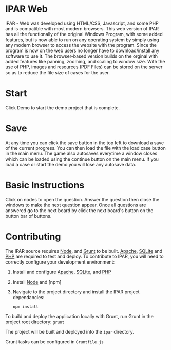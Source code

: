 # IPAR Web
IPAR - Web was developed using HTML/CSS, Javascript, and some PHP and is compatible with most modern browsers. This web version of IPAR has all the functionally of the original Windows Program, with some added features, but is now able to run on any operating system by simply using any modern browser to access the website with the program. Since the program is now on the web users no longer have to download/install any software to use it. The browser-based version builds on the orginal with added features like panning, zooming, and scaling to window size. With the use of PHP, images and resources (PDF Files) can be stored on the server so as to reduce the file size of cases for the user.


# Start
Click Demo to start the demo project that is complete.

# Save
At any time you can click the save button in the top left to download a save of the current progress. You can then load the file with the load case button in the main menu. The game also autosaves everytime a window closes which can be loaded using the continue button on the main menu. If you load a case or start the demo you will lose any autosave data.

# Basic Instructions
Click on nodes to open the question. Answer the question then close the windows to make the next question appear. Once all questions are answered go to the next board by click the next board's button on the button bar of buttons.

# Contributing
The IPAR source requires [Node], and [Grunt] to be built. [Apache], [SQLite] and [PHP] are required to test and deploy. To contribute to IPAR, you will need to correctly configure your development environment:

1. Install and configure [Apache], [SQLite], and [PHP]
2. Install [Node] and [npm]
3. Navigate to the project directory and install the IPAR project dependancies:
	
	`npm install`

To build and deploy the application locally with Grunt, run Grunt in the project root directory: `grunt`

The project will be built and deployed into the `ipar` directory.

Grunt tasks can be configured in `Gruntfile.js`

[Node]: https://nodejs.org/en/
[Grunt]: http://gruntjs.com/
[Apache]: https://www.apache.org/
[SQLite]: https://sqlite.org/
[PHP]: https://secure.php.net/